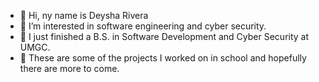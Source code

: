 - 👋 Hi, ny name is Deysha Rivera
- 👀 I’m interested in software engineering and cyber security.
- 🌱 I just finished a B.S. in Software Development and Cyber Security at UMGC.
- 💞️ These are some of the projects I worked on in school and hopefully there are more to come.


<!---
rathlorieldc/rathlorieldc is a ✨ special ✨ repository because its `README.md` (this file) appears on your GitHub profile.
You can click the Preview link to take a look at your changes.
--->
